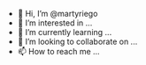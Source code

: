 - 👋 Hi, I’m @martyriego
- 👀 I’m interested in ...
- 🌱 I’m currently learning ...
- 💞️ I’m looking to collaborate on ...
- 📫 How to reach me ...

<!---
martyriego/martyriego is a ✨ special ✨ repository because its `README.md` (this file) appears on your GitHub profile.
You can click the Preview link to take a look at your changes.
--->
